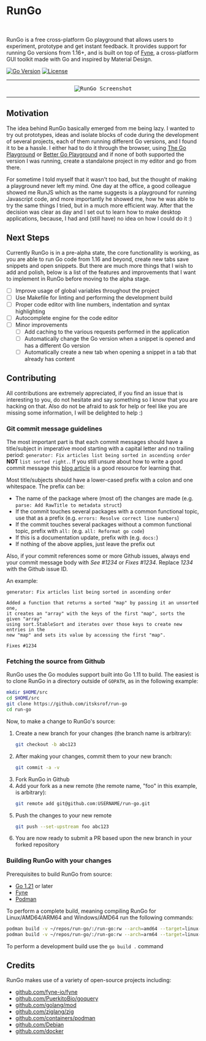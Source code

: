 <h1 align="left">RunGo</h1>
<br/>

RunGo is a free cross-platform Go playground that allows users to experiment,
prototype and get instant feedback. It provides support for running Go versions
from 1.16+, and is built on top of [Fyne](https://fyne.io), a cross-platform GUI
toolkit made with Go and inspired by Material Design.

[![Go Version](https://img.shields.io/github/go-mod/go-version/itsksrof/run-go)](https://github.com/itsksrof/run-go/blob/master/go.mod)
[![License](https://img.shields.io/github/license/itsksrof/run-go)](https://github.com/itsksrof/run-go/blob/master/LICENSE)

---

<p align="center">
    <kbd><img src="https://i.postimg.cc/qBctFYWq/run-go-screenshot.png" alt="RunGo Screenshot" title="RunGo Screenshot"/></kbd>
</p>

---

## Motivation
The idea behind RunGo basically emerged from me being lazy. I wanted to try out
prototypes, ideas and isolate blocks of code during the development of several
projects, each of them running different Go versions, and I found it to be a hassle.
I either had to do it through the browser, using [The Go Playground](https://go.dev/play)
or [Better Go Playground](https://goplay.tools) and if none of both supported the
version I was running, create a standalone project in my editor and go from there.

For sometime I told myself that it wasn't too bad, but the thought of making a
playground never left my mind. One day at the office, a good colleague showed me
RunJS which as the name suggests is a playground for running Javascript code, and
more importantly he showed me, how he was able to try the same things I tried,
but in a much more efficient way. After that the decision was clear as day and I
set out to learn how to make desktop applications, because, I had and (still have)
no idea on how I could do it :)

## Next Steps
Currently RunGo is in a pre-alpha state, the core functionallity is working, as you
are able to run Go code from 1.16 and beyond, create new tabs save snippets and open
snippets. But there are much more things that I wish to add and polish, below is a 
list of the features and improvements that I want to implement in RunGo before moving 
to the alpha stage.

- [ ] Improve usage of global variables throughout the project
- [ ] Use Makefile for linting and performing the development build
- [ ] Proper code editor with line numbers, indentation and syntax highlighting
- [ ] Autocomplete engine for the code editor
- [ ] Minor improvements
    - [ ] Add caching to the various requests performed in the application
    - [ ] Automatically change the Go version when a snippet is opened and has a different Go version
    - [ ] Automatically create a new tab when opening a snippet in a tab that already has content

## Contributing
All contributions are extremely appreciated, if you find an issue that is interesting
to you, do not hesitate and say something so I know that you are hacking on that. Also
do not be afraid to ask for help or feel like you are missing some information, I will
be delighted to help :)


### Git commit message guidelines
The most important part is that each commit messages should have a title/subject in imperative
mood starting with a capital letter and no trailing period: `generator: Fix articles list being sorted in ascending order`
**NOT** `list sorted right.`. If you still unsure about how to write a good commit message 
this [blog article](https://cbea.ms/git-commit/) is a good resource for learning that.

Most title/subjects should have a lower-cased prefix with a colon and one whitespace. The prefix can be:
- The name of the package where (most of) the changes are made (e.g. `parse: Add RawTitle to metadata struct`)
- If the commit touches several packages with a common functional topic, use that as a prefix (e.g. `errors: Resolve correct line numbers`)
- If the commit touches several packages without a common functional topic, prefix with `all:` (e.g. `all: Reformat go code`)
- If this is a documentation update, prefix with (e.g. `docs:`)
- If nothing of the above applies, just leave the prefix out

Also, if your commit references some or more Github issues, always end your commit message body with *See #1234* or *Fixes #1234*.
Replace *1234* with the Github issue ID.

An example:
```text
generator: Fix articles list being sorted in ascending order

Added a function that returns a sorted "map" by passing it an unsorted one, 
it creates an "array" with the keys of the first "map", sorts the given "array"
using sort.StableSort and iterates over those keys to create new entries in the
new "map" and sets its value by accessing the first "map".

Fixes #1234
```

### Fetching the source from Github
RunGo uses the Go modules support built into Go 1.11 to build. The easiest is to clone RunGo in a directory outside of `GOPATH`,
as in the following example:
```bash
mkdir $HOME/src
cd $HOME/src
git clone https://github.com/itsksrof/run-go
cd run-go
```

Now, to make a change to RunGo's source:
1. Create a new branch for your changes (the branch name is arbitrary):
    ```bash
    git checkout -b abc123
    ```
2. After making your changes, commit them to your new branch:
    ```bash
    git commit -a -v
    ```
3. Fork RunGo in Github
4. Add your fork as a new remote (the remote name, "foo" in this example, is arbitrary):
    ```bash
    git remote add git@github.com:USERNAME/run-go.git
    ```
5. Push the changes to your new remote
    ```bash
    git push --set-upstream foo abc123
    ```
6. You are now ready to submit a PR based upon the new branch in your forked repository

### Building RunGo with your changes
Prerequisites to build RunGo from source:
- [Go 1.21](https://go.dev/dl) or later
- [Fyne](https://developer.fyne.io/started/)
- [Podman](https://podman.io/get-started)

To perform a complete build, meaning compiling RunGo for Linux/AMD64/ARM64 and Windows/AMD64
run the following commands:
```bash
podman build -v ~/repos/run-go/:/run-go:rw --arch=amd64 --target=linux-windows-amd64 .
podman build -v ~/repos/run-go/:/run-go:rw --arch=arm64 --target=linux-arm64 .
```

To perform a development build use the `go build .` command

## Credits
RunGo makes use of a variety of open-source projects including:
- [github.com/fyne-io/fyne](github.com/fyne-io/fyne)
- [github.com/PuerkitoBio/goquery](github.com/PuerkitoBio/goquery)
- [github.com/golang/mod](github.com/golang/mod)
- [github.com/ziglang/zig](github.com/ziglang/zig)
- [github.com/containers/podman](github.com/containers/podman)
- [github.com/Debian](github.com/Debian)
- [github.com/docker](github.com/docker)
